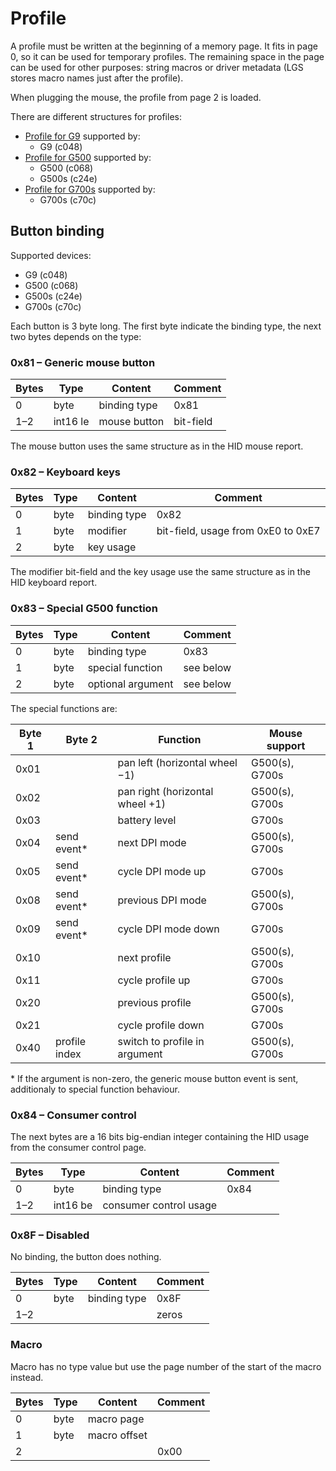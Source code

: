 Profile
=======

A profile must be written at the beginning of a memory page. It fits in page 0, so it can be used for temporary profiles. The remaining space in the page can be used for other purposes: string macros or driver metadata (LGS stores macro names just after the profile).

When plugging the mouse, the profile from page 2 is loaded.

There are different structures for profiles:
 - [Profile for G9](profile/g9.md) supported by:
   - G9 (c048)
 - [Profile for G500](profile/g500.md) supported by:
   - G500 (c068)
   - G500s (c24e)
 - [Profile for G700s](profile/g700s.md) supported by:
   - G700s (c70c)

Button binding
--------------

Supported devices:
 - G9 (c048)
 - G500 (c068)
 - G500s (c24e)
 - G700s (c70c)

Each button is 3 byte long.  The first byte indicate the binding type, the next two bytes depends on the type:

### 0x81 – Generic mouse button

| Bytes | Type       | Content            | Comment                  |
| ----- | ---------- | ------------------ | ------------------------ |
| 0     | byte       | binding type       | 0x81                     |
| 1–2   | int16 le   | mouse button       | bit-field                |

The mouse button uses the same structure as in the HID mouse report.


### 0x82 – Keyboard keys

| Bytes | Type       | Content            | Comment                  |
| ----- | ---------- | ------------------ | ------------------------ |
| 0     | byte       | binding type       | 0x82                     |
| 1     | byte       | modifier           | bit-field, usage from 0xE0 to 0xE7 |
| 2     | byte       | key usage          |                          |

The modifier bit-field and the key usage use the same structure as in the HID keyboard report.

### 0x83 – Special G500 function

| Bytes | Type       | Content            | Comment       |
| ----- | ---------- | ------------------ | ------------- |
| 0     | byte       | binding type       | 0x83          |
| 1     | byte       | special function   | see below     |
| 2     | byte       | optional argument  | see below     |

The special functions are:

| Byte 1 | Byte 2        | Function                        | Mouse support  |
| ------ | ------------- | ------------------------------- | -------------- |
| 0x01   |               | pan left (horizontal wheel −1)  | G500(s), G700s |
| 0x02   |               | pan right (horizontal wheel +1) | G500(s), G700s |
| 0x03   |               | battery level                   | G700s          |
| 0x04   | send event\*  | next DPI mode                   | G500(s), G700s |
| 0x05   | send event\*  | cycle DPI mode up               | G700s          |
| 0x08   | send event\*  | previous DPI mode               | G500(s), G700s |
| 0x09   | send event\*  | cycle DPI mode down             | G700s          |
| 0x10   |               | next profile                    | G500(s), G700s |
| 0x11   |               | cycle profile up                | G700s          |
| 0x20   |               | previous profile                | G500(s), G700s |
| 0x21   |               | cycle profile down              | G700s          |
| 0x40   | profile index | switch to profile in argument   | G500(s), G700s |

\* If the argument is non-zero, the generic mouse button event is sent, additionaly to special function behaviour.

 
### 0x84 – Consumer control

The next bytes are a 16 bits big-endian integer containing the HID usage from the consumer control page.

| Bytes | Type       | Content                | Comment                  |
| ----- | ---------- | ---------------------- | ------------------------ |
| 0     | byte       | binding type           | 0x84                     |
| 1–2   | int16 be   | consumer control usage |                          |


### 0x8F – Disabled

No binding, the button does nothing.

| Bytes | Type       | Content            | Comment                  |
| ----- | ---------- | ------------------ | ------------------------ |
| 0     | byte       | binding type       | 0x8F                     |
| 1–2   |            |                    | zeros                    |


### Macro

Macro has no type value but use the page number of the start of the macro instead.

| Bytes | Type       | Content            | Comment                  |
| ----- | ---------- | ------------------ | ------------------------ |
| 0     | byte       | macro page         |                          |
| 1     | byte       | macro offset       |                          |
| 2     |            |                    | 0x00                     |

